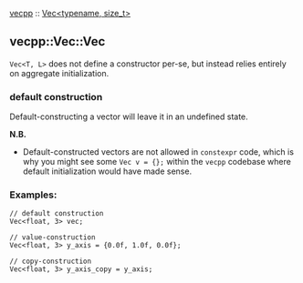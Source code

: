 [vecpp](../../../) :: [Vec<typename, size_t\>](./)
## vecpp::Vec::Vec

`Vec<T, L>` does not define a constructor per-se, but instead relies entirely on
 aggregate initialization.

### default construction

Default-constructing a vector will leave it in an undefined state.

**N.B.**

- Default-constructed vectors are not allowed in `constexpr` code, which is
  why you might see some `Vec v = {};` within the `vecpp` codebase where
  default initialization would have made sense.

### Examples:

```
// default construction
Vec<float, 3> vec;

// value-construction
Vec<float, 3> y_axis = {0.0f, 1.0f, 0.0f};

// copy-construction
Vec<float, 3> y_axis_copy = y_axis;

```